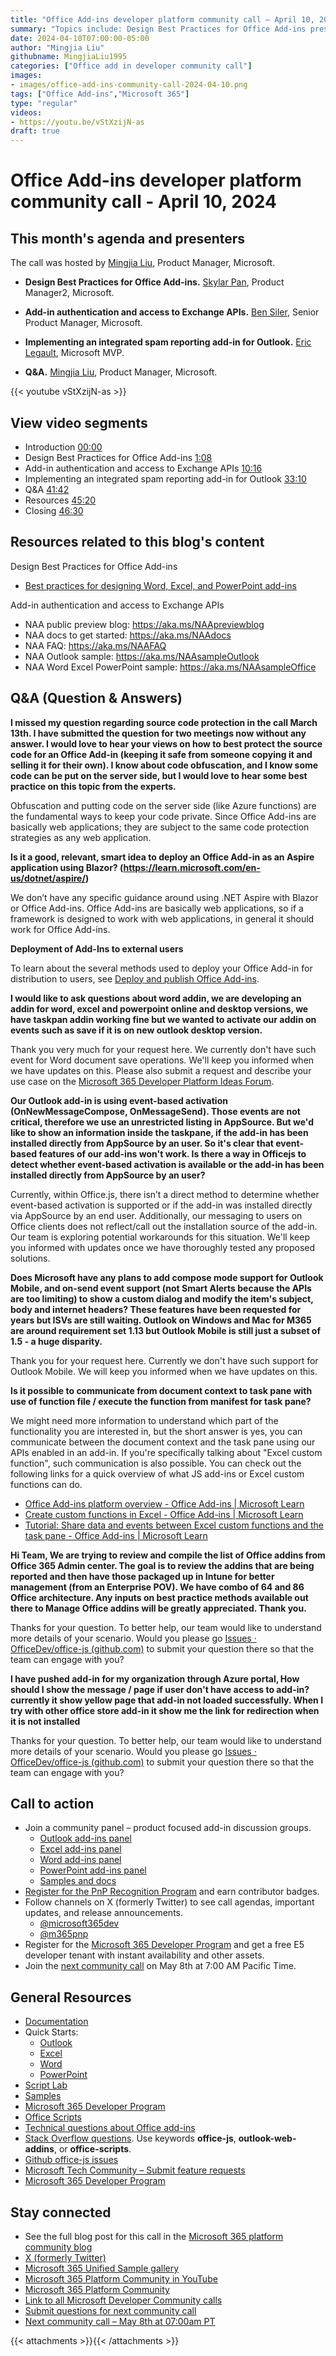 ```yaml
---
title: "Office Add-ins developer platform community call – April 10, 2024"
summary: "Topics include: Design Best Practices for Office Add-ins presented by Skylar Pan, Product Manager2 at Microsoft, Add-in authentication and access to Exchange APIs presented by Ben Siler, Senior Product Manager, and Implementing an integrated spam reporting add-in for Outlook presented by Eric Legault, Microsoft MVP. Call hosted by Mingjia Liu, Product Manager at Microsoft. Recorded on April 10, 2024."
date: 2024-04-10T07:00:00-05:00
author: "Mingjia Liu"
githubname: MingjiaLiu1995
categories: ["Office add in developer community call"]
images:
- images/office-add-ins-community-call-2024-04-10.png
tags: ["Office Add-ins","Microsoft 365"]
type: "regular"
videos:
- https://youtu.be/vStXzijN-as
draft: true
---
```


# Office Add-ins developer platform community call - April 10, 2024

## This month's agenda and presenters

The call was hosted by [Mingjia Liu](https://www.linkedin.com/in/mingjia-liu-90a69a24a/), Product Manager, Microsoft.

* **Design Best Practices for Office Add-ins.** [Skylar Pan](https://www.linkedin.com/in/skylar-pan-4566617b/), Product Manager2, Microsoft.

* **Add-in authentication and access to Exchange APIs.** [Ben Siler](https://www.linkedin.com/in/bensiler/), Senior Product Manager, Microsoft.

* **Implementing an integrated spam reporting add-in for Outlook.** [Eric Legault](https://www.linkedin.com/in/ericlegault/), Microsoft MVP.

* **Q&A.** [Mingjia Liu](https://www.linkedin.com/in/mingjia-liu-90a69a24a/), Product Manager, Microsoft.

{{< youtube vStXzijN-as >}}

## View video segments

* Introduction [00:00](https://youtu.be/vStXzijN-as?t=0)
* Design Best Practices for Office Add-ins [1:08](https://youtu.be/vStXzijN-as?t=68)
* Add-in authentication and access to Exchange APIs [10:16](https://youtu.be/vStXzijN-as?t=616)
* Implementing an integrated spam reporting add-in for Outlook [33:10](https://youtu.be/vStXzijN-as?t=1990)
* Q&A [41:42](https://youtu.be/vStXzijN-as?t=2502)
* Resources [45:20](https://youtu.be/vStXzijN-as?t=2720)
* Closing [46:30](https://youtu.be/vStXzijN-as?t=2790)

## Resources related to this blog's content
Design Best Practices for Office Add-ins
* [Best practices for designing Word, Excel, and PowerPoint add-ins](https://devblogs.microsoft.com/microsoft365dev/best-practices-for-designing-word-excel-and-powerpoint-add-ins/)

Add-in authentication and access to Exchange APIs
* NAA public preview blog: https://aka.ms/NAApreviewblog​
* NAA docs to get started: https://aka.ms/NAAdocs​
* NAA FAQ: https://aka.ms/NAAFAQ​
* NAA Outlook sample: https://aka.ms/NAAsampleOutlook​
* NAA Word Excel PowerPoint sample: https://aka.ms/NAAsampleOffice​

## Q&A (Question & Answers)

**I missed my question regarding source code protection in the call March 13th. I have submitted the question for two meetings now without any answer. I would love to hear your views on how to best protect the source code for an Office Add-in (keeping it safe from someone copying it and selling it for their own). I know about code obfuscation, and I know some code can be put on the server side, but I would love to hear some best practice on this topic from the experts.**

Obfuscation and putting code on the server side (like Azure functions) are the fundamental ways to keep your code private. Since Office Add-ins are basically web applications; they are subject to the same code protection strategies as any web application.

**Is it a good, relevant, smart idea to deploy an Office Add-in as an Aspire application using Blazor? (https://learn.microsoft.com/en-us/dotnet/aspire/)**

We don’t have any specific guidance around using .NET Aspire with Blazor or Office Add-ins. Office Add-ins are basically web applications, so if a framework is designed to work with web applications, in general it should work for Office Add-ins. ​

**Deployment of Add-Ins to external users**

To learn about the several methods used to deploy your Office Add-in for distribution to users, see [Deploy and publish Office Add-ins](https://learn.microsoft.com/office/dev/add-ins/publish/publish).

**I would like to ask questions about word addin, we are developing an addin for word, excel and powerpoint online and desktop versions, we have taskpan addin working fine but we wanted to activate our addin on events such as save if it is on new outlook desktop version.**

Thank you very much for your request here. We currently don't have such event for Word document save operations. We'll keep you informed when we have updates on this. Please also submit a request and describe your use case on the [Microsoft 365 Developer Platform Ideas Forum]( https://techcommunity.microsoft.com/t5/microsoft-365-developer-platform/idb-p/Microsoft365DeveloperPlatform).

**Our Outlook add-in is using event-based activation (OnNewMessageCompose, OnMessageSend). Those events are not critical, therefore we use an unrestricted listing in AppSource. But we'd like to show an information inside the taskpane, if the add-in has been installed directly from AppSource by an user. So it's clear that event-based features of our add-ins won't work. Is there a way in Officejs to detect whether event-based activation is available or the add-in has been installed directly from AppSource by an user?**

Currently, within Office.js, there isn’t a direct method to determine whether event-based activation is supported or if the add-in was installed directly via AppSource by an end user. Additionally, our messaging to users on Office clients does not reflect/call out the installation source of the add-in. Our team is exploring potential workarounds for this situation. We'll keep you informed with updates once we have thoroughly tested any proposed solutions. 

**Does Microsoft have any plans to add compose mode support for Outlook Mobile, and on-send event support (not Smart Alerts because the APIs are too limiting) to show a custom dialog and modify the item's subject, body and internet headers? These features have been requested for years but ISVs are still waiting. Outlook on Windows and Mac for M365 are around requirement set 1.13 but Outlook Mobile is still just a subset of 1.5 - a huge disparity.**

Thank you for your request here. Currently we don't have such support for Outlook Mobile. We will keep you informed when we have updates on this.​

**Is it possible to communicate from document context to task pane with use of function file / execute the function from manifest for task pane?**

We might need more information to understand which part of the functionality you are interested in, but the short answer is yes, you can communicate between the document context and the task pane using our APIs enabled in an add-in. If you're specifically talking about "Excel custom function", such communication is also possible. You can check out the following links for a quick overview of what JS add-ins or Excel custom functions can do. 

* [Office Add-ins platform overview - Office Add-ins | Microsoft Learn](https://learn.microsoft.com/en-us/office/dev/add-ins/overview/office-add-ins)
* [Create custom functions in Excel - Office Add-ins | Microsoft Learn](https://learn.microsoft.com/en-us/office/dev/add-ins/excel/custom-functions-overview)
* [Tutorial: Share data and events between Excel custom functions and the task pane - Office Add-ins | Microsoft Learn](https://learn.microsoft.com/en-us/office/dev/add-ins/tutorials/share-data-and-events-between-custom-functions-and-the-task-pane-tutorial)

**Hi Team, We are trying to review and compile the list of Office addins from Office 365 Admin center. The goal is to review the addins that are being reported and then have those packaged up in Intune for better management (from an Enterprise POV). We have combo of 64 and 86 Office architecture. Any inputs on best practice methods available out there to Manage Office addins will be greatly appreciated. Thank you.**

Thanks for your question. To better help, our team would like to understand more details of your scenario. Would you please go  [Issues · OfficeDev/office-js (github.com)](https://github.com/officedev/office-js/issues) to submit your question there so that the team can engage with you? 

**I have pushed add-in for my organization through Azure portal, How should I show the message / page if user don't have access to add-in? currently it show yellow page that add-in not loaded successfully. When I try with other office store add-in it show me the link for redirection when it is not installed**

Thanks for your question. To better help, our team would like to understand more details of your scenario. Would you please go  [Issues · OfficeDev/office-js (github.com)](https://github.com/officedev/office-js/issues) to submit your question there so that the team can engage with you? 

## Call to action

* Join a community panel – product focused add-in discussion groups.
    * [Outlook add-ins panel](https://ux.microsoft.com/Panel/OutlookAddinDeveloper)
    * [Excel add-ins panel](https://ux.microsoft.com/Panel/ExcelAddinDeveloper)
    * [Word add-ins panel](https://ux.microsoft.com/Panel/WordAddinDeveloper)
    * [PowerPoint add-ins panel](https://ux.microsoft.com/Panel/PowerPointAddinDeveloper)
    * [Samples and docs](https://ux.microsoft.com/Panel/OfficeAddinImproveSamplesDocs)
* [Register for the PnP Recognition Program](https://pnp.github.io/recognitionprogram/) and earn contributor badges.
* Follow channels on X (formerly Twitter) to see call agendas, important updates, and release announcements.
    * [@microsoft365dev](https://twitter.com/microsoft365dev)
    * [@m365pnp](https://twitter.com/m365pnp)
* Register for the [Microsoft 365 Developer Program](https://aka.ms/m365/devprogram) and get a free E5 developer tenant with instant availability and other assets.
* Join the [next community call](https://aka.ms/officeaddinscommunitycall) on May 8th at 7:00 AM Pacific Time.

## General Resources

* [Documentation](https://aka.ms/office-add-ins-docs)
* Quick Starts:
    * [Outlook](https://learn.microsoft.com/office/dev/add-ins/quickstarts/outlook-quickstart)
    * [Excel](https://learn.microsoft.com/office/dev/add-ins/quickstarts/excel-quickstart-jquery)
    * [Word](https://learn.microsoft.com/office/dev/add-ins/quickstarts/word-quickstart)
    * [PowerPoint](https://learn.microsoft.com/office/dev/add-ins/quickstarts/powerpoint-quickstart)
* [Script Lab](https://aka.ms/getscriptlab)
* [Samples](https://aka.ms/officeaddinsamples)
* [Microsoft 365 Developer Program](https://aka.ms/M365devprogram)
* [Office Scripts](aka.ms/office-scripts-docs)
* [Technical questions about Office add-ins](https://aka.ms/office-addins-dev-questions)
* [Stack Overflow questions](https://stackoverflow.com). Use keywords **office-js**, **outlook-web-addins**, or **office-scripts**.
* [Github office-js issues](https://github.com/OfficeDev/office-js/issues)
* [Microsoft Tech Community – Submit feature requests](https://aka.ms/m365dev-suggestions)
* [Microsoft 365 Developer Program](https://aka.ms/M365devprogram)

## Stay connected

* See the full blog post for this call in the [Microsoft 365 platform community blog](https://aka.ms/m365pnp/blog)
* [X (formerly Twitter)](https://twitter.com/microsoft365dev)
* [Microsoft 365 Unified Sample gallery](https://aka.ms/community/samples)
* [Microsoft 365 Platform Community in YouTube](https://aka.ms/community/videos)
* [Microsoft 365 Platform Community](https://aka.ms/community/home)
* [Link to all Microsoft Developer Community calls](https://aka.ms/M365DevCalls)
* [Submit questions for next community call](https://aka.ms/officeaddinsform)
* [Next community call – May 8th at 07:00am PT](https://aka.ms/officeaddinscommunitycall)

{{< attachments >}}{{< /attachments >}}
